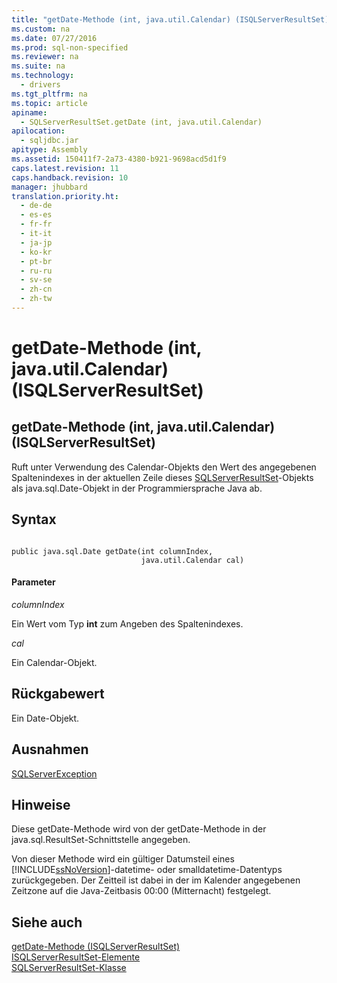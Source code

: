```yaml
---
title: "getDate-Methode (int, java.util.Calendar) (ISQLServerResultSet)"
ms.custom: na
ms.date: 07/27/2016
ms.prod: sql-non-specified
ms.reviewer: na
ms.suite: na
ms.technology: 
  - drivers
ms.tgt_pltfrm: na
ms.topic: article
apiname: 
  - SQLServerResultSet.getDate (int, java.util.Calendar)
apilocation: 
  - sqljdbc.jar
apitype: Assembly
ms.assetid: 150411f7-2a73-4380-b921-9698acd5d1f9
caps.latest.revision: 11
caps.handback.revision: 10
manager: jhubbard
translation.priority.ht: 
  - de-de
  - es-es
  - fr-fr
  - it-it
  - ja-jp
  - ko-kr
  - pt-br
  - ru-ru
  - sv-se
  - zh-cn
  - zh-tw
---
```

# getDate-Methode (int, java.util.Calendar) (ISQLServerResultSet)
    
## getDate\-Methode \(int, java.util.Calendar\) \(ISQLServerResultSet\)  
 Ruft unter Verwendung des Calendar\-Objekts den Wert des angegebenen Spaltenindexes in der aktuellen Zeile dieses [SQLServerResultSet](../content/SQLServerResultSet-Class.md)\-Objekts als java.sql.Date\-Objekt in der Programmiersprache Java ab.  
  
## Syntax  
  
```  
  
public java.sql.Date getDate(int columnIndex,  
                             java.util.Calendar cal)  
```  
  
#### Parameter  
 *columnIndex*  
  
 Ein Wert vom Typ **int** zum Angeben des Spaltenindexes.  
  
 *cal*  
  
 Ein Calendar\-Objekt.  
  
## Rückgabewert  
 Ein Date\-Objekt.  
  
## Ausnahmen  
 [SQLServerException](../content/SQLServerException-Class.md)  
  
## Hinweise  
 Diese getDate\-Methode wird von der getDate\-Methode in der java.sql.ResultSet\-Schnittstelle angegeben.  
  
 Von dieser Methode wird ein gültiger Datumsteil eines [!INCLUDE[ssNoVersion](../content/includes/ssNoVersion_md.md)]\-datetime\- oder smalldatetime\-Datentyps zurückgegeben. Der Zeitteil ist dabei in der im Kalender angegebenen Zeitzone auf die Java\-Zeitbasis 00:00 \(Mitternacht\) festgelegt.  
  
## Siehe auch  
 [getDate-Methode &#40;ISQLServerResultSet&#41;](../content/getDate-Method--SQLServerResultSet-.md)   
 [ISQLServerResultSet-Elemente](../content/SQLServerResultSet-Members.md)   
 [SQLServerResultSet-Klasse](../content/SQLServerResultSet-Class.md)  
  
  